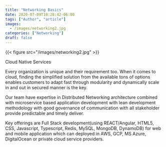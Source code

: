 ```yaml
---
title: "Networking Basics"
date: 2020-07-09T18:28:42-06:00
tags: ["Author", "article"]
images:
  - /images/networking2.jpg
categories: ["Networking"]
draft: false
---
```


{{< figure src="/images/networking2.jpg" >}}

Cloud Native Services

Every organization is unique and their requirement too. When it comes to cloud, finding the simplified solution from the available tons of options enables customers to adapt fast through modularity and dynamically scale in and out in secured manner is the key.

Our team have expertise in Distributed Networking architecture combined with microservice based application development with lean development methodology with good governance of communication with all stakeholder provide predictable and timely deliver.

Key offerings are Full Stack development(using REACT/Angular, HTML5, CSS, Javascript, Typescript, Redis, MySQL, MongoDB, DynamoDB) for web and mobile application which can deployed in AWS, GCP, MS Azure, DigitalOcean or private cloud service providers.